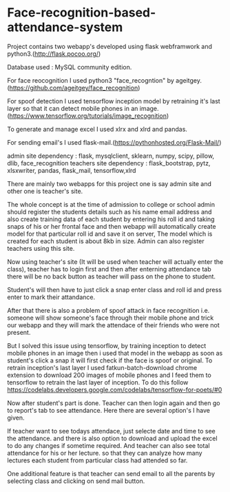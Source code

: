 # Face-recognition-based-attendance-system

Project contains two webapp's developed using flask webframwork and python3.(http://flask.pocoo.org/)

Database used : MySQL community edition.

For face reocognition I used python3 "face_recogntion" by ageitgey.(https://github.com/ageitgey/face_recognition)

For spoof detection I used tensorflow inception model by retraining it's last layer so that it can detect mobile phones in an image.(https://www.tensorflow.org/tutorials/image_recognition)

To generate and manage excel I used xlrx and xlrd and pandas. 

For sending email's I used flask-mail.(https://pythonhosted.org/Flask-Mail/)

admin site dependency : flask, mysqlclient, sklearn, numpy, scipy, pillow, dlib, face_recognition
teachers site dependency : flask_bootstrap, pytz, xlsxwriter, pandas, flask_mail, tensorflow,xlrd  

There are mainly two webapps for this project one is say admin site and other one is teacher's site.

The whole concept is at the time of admission to college or school admin should register the students details such as his name email address and also create training data of each student by entering his roll id and taking snaps of his or her frontal face and then webapp will automatically create model for that particular roll id and save it on server, The model which is created for each student is about 8kb in size. Admin can also register teachers using this site.

Now using teacher's site (It will be used when teacher will actually enter the class), teacher has to login first and then after enterning attendance tab there will be no back button as teacher will pass on the phone to student.

Student's will then have to just click a snap enter class and roll id and press enter to mark their attandance.

After that there is also a problem of spoof attack in face recognition i.e. someone will show someone's face through their mobile phone and trick our webapp and they will mark the attendace of their friends who were not present.

But I solved this issue using tensorflow, by training inception to detect mobile phones in an image then i used that model in the webapp as soon as student's click a snap it will first check if the face is spoof or original. To retrain inception's last layer I used fatkun-batch-download chrome extension to download 200 images of mobile phones and I feed them to tensorflow to retrain the last layer of inception. To do this follow https://codelabs.developers.google.com/codelabs/tensorflow-for-poets/#0

Now after student's part is done. Teacher can then login again and then go to report's tab to see attendance. Here there are several option's I have given.

If teacher want to see todays attendace, just selecte date and time to see the attendance. and there is also option to download and upload the excel to do any changes if sometime required. And teacher can also see total attendance for his or her lecture. so that they can analyze how many lectures each student from particular class had attended so far.

One additional feature is that teacher can send email to all the parents by selecting class and clicking on send mail button.
